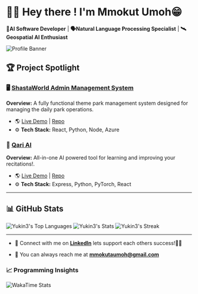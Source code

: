 # 👋🏾 Hey there ! I'm Mmokut Umoh😁

**🤖AI Software Developer** | **🗣️Natural Language Processing Specialist** | **🛰️Geospatial AI Enthusiast**

![Profile Banner](https://github.com/Yukin3/Yukine3/blob/main/asset/space.jpg?raw=true)

## 🏆 Project Spotlight

### 🖥️ [ShastaWorld Admin Management System](https://github.com/Yukin3/Theme-Park-Database-Project.git)

**Overview:** A fully functional theme park management system designed for managing the daily park operations.

- 🌎 [Live Demo](https://theme-park-database-project-4i84.vercel.app/) | [Repo](https://github.com/Yukin3/Theme-Park-Database-Project.git)
- ⚙️ **Tech Stack:** React, Python, Node, Azure

### 🤖 [Qari AI](https://github.com/Yukin3/Qari-AI.git)

**Overview:** All-in-one AI powered tool for learning and improving your recitations!.

- 🌎 [Live Demo](https://github.com/Yukin3/Qari-AI.git) | [Repo](https://github.com/Yukin3/Qari-AI.git)
- ⚙️ **Tech Stack:** Express, Python, PyTorch, React

---

## 📊 GitHub Stats

![Yukin3's Top Languages](https://github-readme-stats.vercel.app/api/top-langs/?username=Yukin3&theme=prussian&show_icons=true&hide_border=false&layout=compact)
![Yukin3's Stats](https://github-readme-stats.vercel.app/api?username=Yukin3&theme=prussian&show_icons=true&hide_border=false&count_private=true)
![Yukin3's Streak](https://github-readme-streak-stats.herokuapp.com/?user=Yukin3&theme=prussian&hide_border=false)

---

- 🔗 Connect with me on **[LinkedIn](https://www.linkedin.com/in/mmokutu/)** lets support each others success!🤞🏾

- 📧 You can always reach me at **mmokutaumoh@gmail.com**

### 📈 Programming Insights

![WakaTime Stats](https://wakatime.com/share/@3d3d31a5-03f9-4866-a5dd-973bd4cb2d16/e8a1a244-7a60-4884-b484-934c5304309d.svg)
